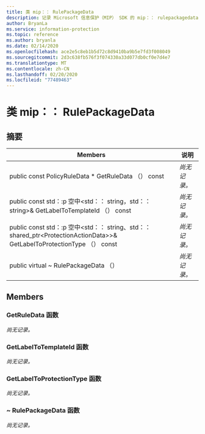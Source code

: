 ```yaml
---
title: 类 mip：： RulePackageData
description: 记录 Microsoft 信息保护（MIP） SDK 的 mip：： rulepackagedata 类。
author: BryanLa
ms.service: information-protection
ms.topic: reference
ms.author: bryanla
ms.date: 02/14/2020
ms.openlocfilehash: ace2e5c8eb1b5d72c8d9410ba9b5e7fd3f008049
ms.sourcegitcommit: 2d3c638fb576f3f074330a33d077db0cf0e7d4e7
ms.translationtype: MT
ms.contentlocale: zh-CN
ms.lasthandoff: 02/20/2020
ms.locfileid: "77489463"
---
```

# <a name="class-miprulepackagedata"></a>类 mip：： RulePackageData 
  
## <a name="summary"></a>摘要
 Members                        | 说明                                
--------------------------------|---------------------------------------------
public const PolicyRuleData * GetRuleData （） const  | _尚无记录。_
public const std：:p 空中\<std：： string，std：： string\>& GetLabelToTemplateId （） const  | _尚无记录。_
public const std：:p 空中\<std：： string、std：： shared_ptr\<ProtectionActionData\>\>& GetLabelToProtectionType （） const  | _尚无记录。_
public virtual ~ RulePackageData （）  | _尚无记录。_
  
## <a name="members"></a>Members
  
### <a name="getruledata-function"></a>GetRuleData 函数
_尚无记录。_

  
### <a name="getlabeltotemplateid-function"></a>GetLabelToTemplateId 函数
_尚无记录。_

  
### <a name="getlabeltoprotectiontype-function"></a>GetLabelToProtectionType 函数
_尚无记录。_

  
### <a name="rulepackagedata-function"></a>~ RulePackageData 函数
_尚无记录。_
